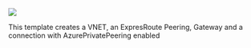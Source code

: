 <a href="https://portal.azure.com/#create/Microsoft.Template/uri/https%3A%2F%2Fraw.githubusercontent.com%2Fmatousrokos%2FTNT%2Fmaster%2FTNT%2Fazuredeploy.json" target="_blank">
    <img src="http://azuredeploy.net/deploybutton.png"/>
</a>

This template creates a VNET, an ExpresRoute Peering, Gateway and a connection with AzurePrivatePeering enabled